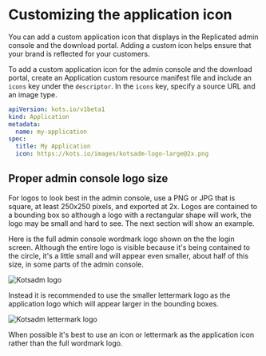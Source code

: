 # Customizing the application icon

You can add a custom application icon that displays in the Replicated admin
console and the download portal. Adding a custom icon helps ensure that your
brand is reflected for your customers.

To add a custom application icon for the admin console and the download portal,
create an Application custom resource manifest file and include an `icons` key under the `descriptor`.
In the `icons` key, specify a source URL and an image type.

```yaml
apiVersion: kots.io/v1beta1
kind: Application
metadata:
  name: my-application
spec:
  title: My Application
  icon: https://kots.io/images/kotsadm-logo-large@2x.png
```

## Proper admin console logo size
For logos to look best in the admin console, use a PNG or JPG that is square, at least 250x250 pixels, and exported at 2x. Logos are contained to a bounding box so although a logo with a rectangular shape will work, the logo may be small and hard to see. The next section will show an example.

Here is the full admin console wordmark logo shown on the the login screen.
Although the entire logo is visible because it's being contained to the circle, it's a little small and will appear even smaller, about half of this size, in some parts of the admin console.

![Kotsadm logo](/images/login-icon-large.png)

Instead it is recommended to use the smaller lettermark logo as the application logo which will appear larger in the bounding boxes.

![Kotsadm lettermark logo](/images/login-icon-small.png)

When possible it's best to use an icon or lettermark as the application icon rather than the full wordmark logo.
